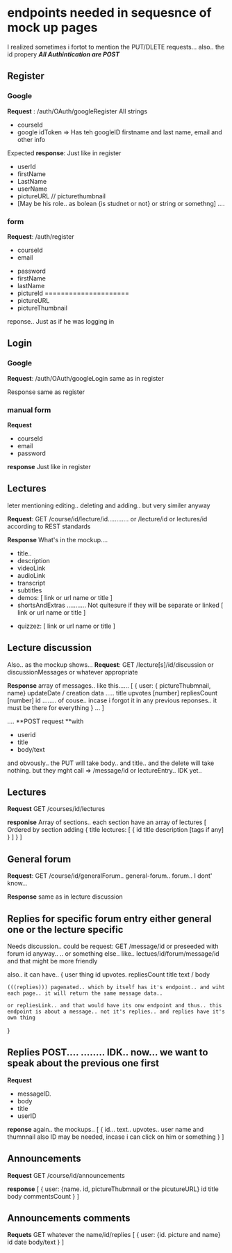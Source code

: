 # endpoints needed in sequesnce of mock up pages

I realized sometimes i fortot to mention the PUT/DLETE requests... also.. the id propery
***All Authintication are POST***
## Register
### Google 
**Request** : /auth/OAuth/googleRegister
All strings
- courseId
- google idToken => Has teh googleID firstname and last name, email and other info

Expected **response**:
Just like in register

- userId
- firstName
- LastName
- userName
- pictureURL // picturethumbnail
- [May be his role.. as bolean {is studnet or not} or string or somethng]
....


### form
**Request**: /auth/register
- courseId
- email
<!-- - username -->
- password
- firstName
- lastName
- pictureId =====================
- pictureURL
- pictureThumbnail 

reponse.. Just as if he was logging in

## Login
### Google
**Request**: /auth/OAuth/googleLogin
same as in register

Response
same as register

### manual form
**Request**
- courseId
- email
- password

**response**
Just like in register



## Lectures 
leter mentioning editing.. deleting and adding.. but very similer anyway

**Request**: GET /course/id/lecture/id............ or /lecture/id or lectures/id according to REST standards

**Response**
What's in the mockup....
- title..
- description
- videoLink
- audioLink
- transcript
- subtitles
- demos: [
	link or url
	name or title
]
- shortsAndExtras  ........... Not quitesure if they will be separate or linked
[
	link or url
	name or title
]

<!-- not sure about the name -->
- quizzez: [
	link or url
	name or title
]

## Lecture discussion
Also.. as the mockup shows...
**Request**: GET /lecture[s]/id/discussion or discussionMessages or whatever appropriate

**Response**
array of messages.. like this......
[
	{
		user: { pictureThubmnail, name}
		updateDate / creation data ..... 
		title
		upvotes [number]
		repliesCount [number]
		id ........ of couse.. incase i forgot it in any previous reponses.. it must be there for everything
	}
	...
]

.... **POST request **with 
- userid
- title
- body/text

and obvously.. the PUT will take body.. and title.. and the delete will take nothing.
but they mght call => /message/id or lectureEntry.. IDK yet..

## Lectures
**Request** GET /courses/id/lectures

**responise** Array of sections.. each section have an array of lectures
[
	Ordered by section adding
	{
		title
		lectures: [
			{
				<!-- lecture title -->
				id
				title
				description
				[tags if any]
			}
		]
	}
]


## General forum
**Request**: GET /course/id/generalForum.. general-forum.. forum.. I dont' know... 

**Response**
same as in lecture discussion

## Replies for specific forum entry either general one or the lecture specific
Needs discussion.. 
could be request: GET /message/id or preseeded with forum id anyway.. .. or something else.. like.. lectues/id/forum/message/id and that might be more friendly

also.. it can have.. {
	user thing
	id
	upvotes.
	repliesCount
	title
	text / body

	(((replies))) pagenated.. which by itself has it's endpoint.. and wiht each page.. it will return the same message data..

	or repliesLink.. and that would have its onw endpoint and thus.. this endpoint is about a message.. not it's replies.. and replies have it's own thing
}


## Replies POST.... ........  IDK.. now... we want to speak about the previous one first
**Request**
- messageID.
- body
- title
- userID


**reponse**
again.. the mockups..
[
	{
		id... text.. upvotes.. user name and thumnnail also ID may be needed, incase i can click on him or something
	}
]


## Announcements
**Request** GET /course/id/announcements

**response**
[
	{
		user: {name. id, pictureThubmnail or the picutureURL}
		id
		title
		body
		commentsCount
	}
]

## Announcements comments
**Requets** GET whatever the name/id/replies
[
	{
		user: {id. picture and name}
		id
		date
		body/text
	}
]
 
